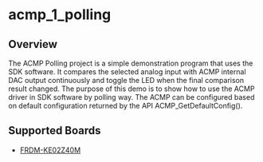 # acmp_1_polling

## Overview
The ACMP Polling project is a simple demonstration program that uses the SDK software. It compares
the selected analog input with ACMP internal DAC output continuously and toggle the LED when the
final comparison result changed. The purpose of this demo is to show how to use the ACMP driver
in SDK software by polling way. The ACMP can be configured based on default configuration returned
by the API ACMP_GetDefaultConfig().

## Supported Boards
- [FRDM-KE02Z40M](../../../_boards/frdmke02z40m/driver_examples/acmp/polling/example_board_readme.md)
